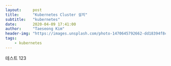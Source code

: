 ```yaml
---
layout:     post
title:      "Kubernetes Cluster 설치"
subtitle:   "kubernetes"
date:       2020-04-09 17:41:00
author:     "Taeseong Kim"
header-img: "https://images.unsplash.com/photo-1470645792662-dd18394f8c97?ixlib=rb-1.2.1&ixid=eyJhcHBfaWQiOjEyMDd9&auto=format&fit=crop&w=1950&q=80"
tags:
    - kubernetes
---
```


테스트 123